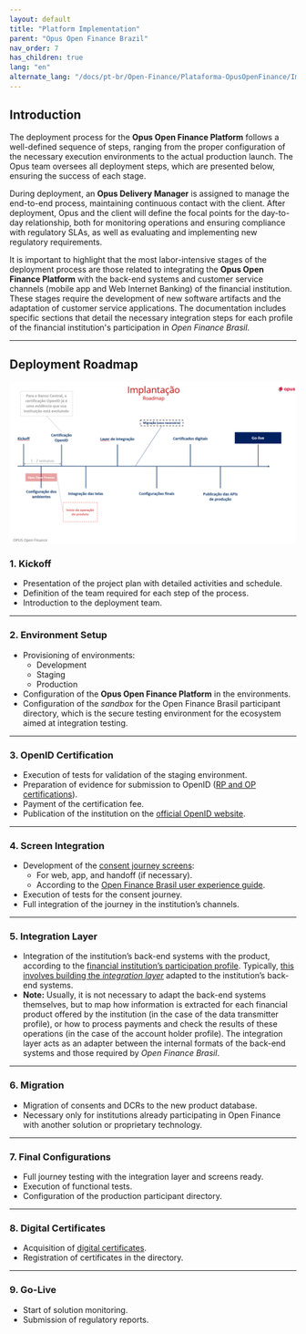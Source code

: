 ```yaml
---
layout: default
title: "Platform Implementation"
parent: "Opus Open Finance Brazil"
nav_order: 7
has_children: true
lang: "en"
alternate_lang: "/docs/pt-br/Open-Finance/Plataforma-OpusOpenFinance/Implantação/OOF-Implantação/"
---
```


## Introduction

The deployment process for the **Opus Open Finance Platform** follows a well-defined sequence of steps, ranging from the proper configuration of the necessary execution environments to the actual production launch. The Opus team oversees all deployment steps, which are presented below, ensuring the success of each stage.

During deployment, an **Opus Delivery Manager** is assigned to manage the end-to-end process, maintaining continuous contact with the client. After deployment, Opus and the client will define the focal points for the day-to-day relationship, both for monitoring operations and ensuring compliance with regulatory SLAs, as well as evaluating and implementing new regulatory requirements.

It is important to highlight that the most labor-intensive stages of the deployment process are those related to integrating the **Opus Open Finance Platform** with the back-end systems and customer service channels (mobile app and Web Internet Banking) of the financial institution. These stages require the development of new software artifacts and the adaptation of customer service applications. The documentation includes specific sections that detail the necessary integration steps for each profile of the financial institution's participation in *Open Finance Brasil*.

---

## Deployment Roadmap

![Roadmap](./images/implantação.png)

### 1. **Kickoff**

- Presentation of the project plan with detailed activities and schedule.
- Definition of the team required for each step of the process.
- Introduction to the deployment team.

---

### 2. **Environment Setup**

- Provisioning of environments:
  - Development
  - Staging
  - Production
- Configuration of the **Opus Open Finance Platform** in the environments.
- Configuration of the *sandbox* for the Open Finance Brasil participant directory, which is the secure testing environment for the ecosystem aimed at integration testing.

---

### 3. **OpenID Certification**

- Execution of tests for validation of the staging environment.
- Preparation of evidence for submission to OpenID ([RP and OP certifications](../../Open-Finance-Brasil/OFB-Certificações.html)).
- Payment of the certification fee.
- Publication of the institution on the [official OpenID website][Site-OpenID].

---

### 4. **Screen Integration**

- Development of the [consent journey screens](../../Open-Finance-Brasil/JornadaConsentimento/OFB-JornadaConsentimento.html):
  - For web, app, and handoff (if necessary).
  - According to the <a href=https://openfinancebrasil.atlassian.net/wiki/spaces/OF/pages/17378535/Guia+de+Experi+ncia+do+Usu+rio target=_blank>Open Finance Brasil user experience guide</a>.
- Execution of tests for the consent journey.
- Full integration of the journey in the institution’s channels.

---

### 5. **Integration Layer**

- Integration of the institution’s back-end systems with the product, according to the [financial institution’s participation profile](../../Open-Finance-Brasil/PerfisOFB/OFB-Perfis.html). Typically, [this involves building the *integration layer*](../Integração/OOF-Integração.html) adapted to the institution’s back-end systems.
- **Note:** Usually, it is not necessary to adapt the back-end systems themselves, but to map how information is extracted for each financial product offered by the institution (in the case of the data transmitter profile), or how to process payments and check the results of these operations (in the case of the account holder profile). The integration layer acts as an adapter between the internal formats of the back-end systems and those required by *Open Finance Brasil*.

---

### 6. **Migration**

- Migration of consents and DCRs to the new product database.
- Necessary only for institutions already participating in Open Finance with another solution or proprietary technology.

---

### 7. **Final Configurations**

- Full journey testing with the integration layer and screens ready.
- Execution of functional tests.
- Configuration of the production participant directory.

---

### 8. **Digital Certificates**

- Acquisition of [digital certificates](../../Open-Finance-Brasil/OFB-Certificações.html).
- Registration of certificates in the directory.

---

### 9. **Go-Live**

- Start of solution monitoring.
- Submission of regulatory reports.

[Site-OpenID]: https://openid.net/certification/#FAPI_OPs

